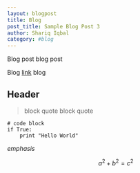 ```yaml
---
layout: blogpost
title: Blog
post_title: Sample Blog Post 3
author: Shariq Iqbal
category: #blog
---
```


Blog post blog post

Blog [link](google.com) blog

## Header

> block quote
> block quote

    # code block
    if True:
        print "Hello World"

*emphasis*

$$a^2 + b^2 = c^2$$
